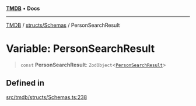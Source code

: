 [**TMDB**](../../../README.md) • **Docs**

***

[TMDB](../../../README.md) / [structs/Schemas](../README.md) / PersonSearchResult

# Variable: PersonSearchResult

> `const` **PersonSearchResult**: `ZodObject`\<[`PersonSearchResult`](../type-aliases/PersonSearchResult.md)\>

## Defined in

[src/tmdb/structs/Schemas.ts:238](https://github.com/Norviah/media-hub/blob/d809718af017974e095f312fcfa8bfdf58d3e3e5/src/tmdb/structs/Schemas.ts#L238)
